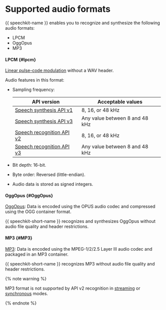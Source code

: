 # Supported audio formats

{{ speechkit-name }} enables you to recognize and synthesize the following audio formats:
* LPCM
* OggOpus
* MP3

#### LPCM {#lpcm}

[Linear pulse-code modulation](https://en.wikipedia.org/wiki/Pulse-code_modulation) without a WAV header.

Audio features in this format:

* Sampling frequency:

   | API version | Acceptable values |
   | --- | --- |
   | [Speech synthesis API v1](tts/index.md) | 8, 16, or 48 kHz |
   | [Speech synthesis API v3](tts-v3/api-ref/grpc/index.md) | Any value between 8 and 48 kHz |
   | [Speech recognition API v2](stt/index.md) | 8, 16, or 48 kHz |
   | [Speech recognition API v3](stt-v3/api-ref/grpc/index.md) | Any value between 8 and 48 kHz |

* Bit depth: 16-bit.
* Byte order: Reversed (little-endian).
* Audio data is stored as signed integers.

#### OggOpus {#OggOpus}

[OggOpus](https://wiki.xiph.org/OggOpus): Data is encoded using the OPUS audio codec and compressed using the OGG container format.

{{ speechkit-short-name }} recognizes and synthesizes OggOpus without audio file quality and header restrictions.

#### MP3 {#MP3}

[MP3](https://en.wikipedia.org/wiki/MP3): Data is encoded using the MPEG-1/2/2.5 Layer III audio codec and packaged in an MP3 container.

{{ speechkit-short-name }} recognizes MP3 without audio file quality and header restrictions.


{% note warning %}

MP3 format is not supported by API v2 recognition in [streaming](./stt/api/streaming-api.md) or [synchronous](./stt/api/request-api.md) modes.

{% endnote %}
